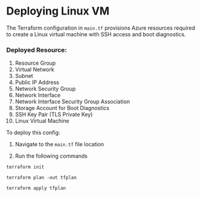 # Deploying Linux VM

The Terraform configuration in `main.tf` provisions Azure resources required to create a Linux virtual machine with SSH access and boot diagnostics. 

### Deployed Resource:

1. Resource Group
2. Virtual Network
3. Subnet
4. Public IP Address
5. Network Security Group
6. Network Interface
7. Network Interface Security Group Association
8. Storage Account for Boot Diagnostics
9. SSH Key Pair (TLS Private Key)
10. Linux Virtual Machine

To deploy this config:

1. Navigate to the `main.tf` file location

2. Run the following commands

```
terraform init

terraform plan -out tfplan

terraform apply tfplan

```